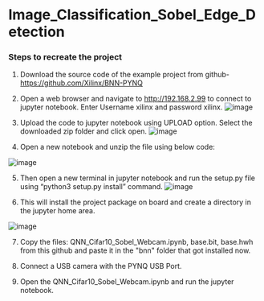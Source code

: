 # Image_Classification_Sobel_Edge_Detection

### Steps to recreate the project

1. Download the source code of the example project from github- https://github.com/Xilinx/BNN-PYNQ
2. Open a web browser and navigate to http://192.168.2.99 to connect to jupyter notebook. Enter Username xilinx and password xilinx.
![image](https://github.com/user-attachments/assets/d375e3c4-7ada-420b-9efd-4b2fd7c53b7d)
 
3. Upload the code to jupyter notebook using UPLOAD option. Select the downloaded zip folder and click open.
![image](https://github.com/user-attachments/assets/4301de9c-7503-4eee-9f85-905fe3ea63a0)

4. Open a new notebook and unzip the file using below code:

![image](https://github.com/user-attachments/assets/797b0fe1-9d64-4dd8-86cd-55326323fd7e)

5. Then open a new terminal in jupyter notebook and run the setup.py file using “python3 setup.py install” command.
![image](https://github.com/user-attachments/assets/7717efd6-cf7d-4bf9-b1e5-db442bc7148b)

6. This will install the project package on board and create a directory in the jupyter home area.

![image](https://github.com/user-attachments/assets/8ff6c31e-8e2f-41d7-9f54-48f6468a175e)

7. Copy the files: QNN_Cifar10_Sobel_Webcam.ipynb, base.bit, base.hwh from this github and paste it in the "bnn" folder that got installed now.

8. Connect a USB camera with the PYNQ USB Port.
9. Open the QNN_Cifar10_Sobel_Webcam.ipynb and run the jupyter notebook.
